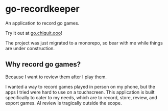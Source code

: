 # go-recordkeeper

An application to record go games.

Try it out at [go.chiquit.ooo](https://go.chiquit.ooo/)!

The project was just migrated to a monorepo, so bear with me while things are under construction.

## Why record go games?

Because I want to review them after I play them.

I wanted a way to record games played in person on my phone, but the apps I tried were hard to use on a touchscreen. This application is built specifically to cater to my needs, which are to record, store, review, and export games. AI review is tragically outside the scope.
